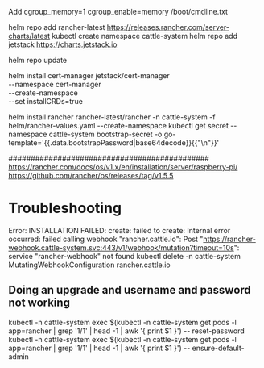 Add cgroup_memory=1 cgroup_enable=memory /boot/cmdline.txt

helm repo add rancher-latest https://releases.rancher.com/server-charts/latest
kubectl create namespace cattle-system
helm repo add jetstack https://charts.jetstack.io

helm repo update

helm install cert-manager jetstack/cert-manager \
  --namespace cert-manager \
  --create-namespace \
  --set installCRDs=true

helm install rancher rancher-latest/rancher -n cattle-system -f helm/rancher-values.yaml --create-namespace
kubectl get secret --namespace cattle-system bootstrap-secret -o go-template='{{.data.bootstrapPassword|base64decode}}{{"\n"}}'



#############################################
https://rancher.com/docs/os/v1.x/en/installation/server/raspberry-pi/
https://github.com/rancher/os/releases/tag/v1.5.5




# Troubleshooting
Error: INSTALLATION FAILED: create: failed to create: Internal error occurred: failed calling webhook "rancher.cattle.io": Post "https://rancher-webhook.cattle-system.svc:443/v1/webhook/mutation?timeout=10s": service "rancher-webhook" not found
kubectl delete -n cattle-system MutatingWebhookConfiguration rancher.cattle.io

## Doing an upgrade and username and password not working
kubectl -n cattle-system exec $(kubectl -n cattle-system get pods -l app=rancher | grep '1/1' | head -1 | awk '{ print $1 }') -- reset-password
kubectl  -n cattle-system exec $(kubectl -n cattle-system get pods -l app=rancher | grep '1/1' | head -1 | awk '{ print $1 }') -- ensure-default-admin
